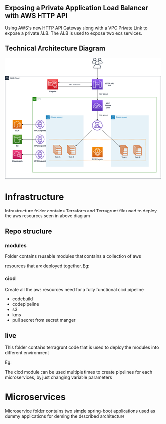 ## Exposing a Private Application Load Balancer with AWS HTTP API

Using AWS's new HTTP API Gateway along with a VPC Private Link to expose a private
ALB. The ALB is used to expose two ecs services.

## Technical Architecture Diagram
![Alt text](./arch.png?raw=true "Technical Architecture Diagram")

# Infrastructure

Infrastructure folder contains Terraform and Terragrunt file used to deploy the 
aws resources seen in above diagram

## Repo structure

### **modules**

Folder contains reusable modules that contains a collection of aws

resources that are deployed together. Eg:

### **cicd**

Create all the aws resources need for a fully functional cicd pipeline

- codebuild
- codepipeline
- s3
- kms
- pull secret from secret manger


## **live**

This folder contains terragrunt code that is used to deploy the modules 
into different environment 

Eg:

The cicd module can be used multiple times to create 
pipelines for each microservices, by just changing variable parameters

# Microservices

Microservice folder contains two simple spring-boot applications used as dummy applications 
for deming the described architecture

